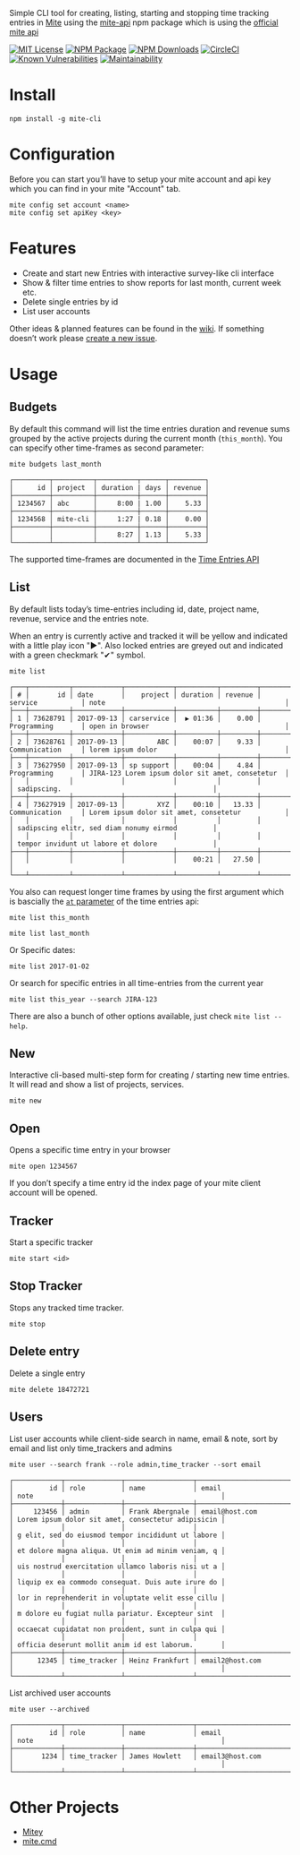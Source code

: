 Simple CLI tool for creating, listing, starting and stopping time tracking entries in [Mite](https://mite.yo.lk) using the [mite-api](https://www.npmjs.com/package/mite-api) npm package which is using the [official mite api](https://mite.yo.lk/api/index.html)

[![MIT License](https://badges.frapsoft.com/os/mit/mit.svg?v=102)](https://github.com/ellerbrock/open-source-badge/)
[![NPM Package](https://badge.fury.io/js/mite-cli.svg)](https://www.npmjs.com/package/mite-cli)
[![NPM Downloads](https://img.shields.io/npm/dt/mite-cli.svg)](https://www.npmjs.com/package/mite-cli)
[![CircleCI](https://circleci.com/gh/Ephigenia/mite-cli.svg?style=svg&circle-token=8a00e2583881798bec3a3062c4fbb531c5b7fa1a)](https://circleci.com/gh/Ephigenia/mite-cli)
[![Known Vulnerabilities](https://snyk.io/test/github/ephigenia/mite-cli/badge.svg)](https://snyk.io/test/github/ephigenia/mite-cli)
[![Maintainability](https://api.codeclimate.com/v1/badges/791e0126615bcd34a0e5/maintainability)](https://codeclimate.com/github/Ephigenia/mite-cli/maintainability)

# Install

    npm install -g mite-cli



# Configuration

Before you can start you’ll have to setup your mite account and api key which you can find in your mite "Account" tab.

    mite config set account <name>
    mite config set apiKey <key>


# Features

- Create and start new Entries with interactive survey-like cli interface
- Show & filter time entries to show reports for last month, current week etc.
- Delete single entries by id
- List user accounts

Other ideas & planned features can be found in the [wiki](./wiki). If something doesn’t work please [create a new issue](https://github.com/Ephigenia/mite-cli/issues).


# Usage

## Budgets

By default this command will list the time entries duration and revenue sums grouped by the active projects during the current month (`this_month`). You can specify other time-frames as second parameter:

    mite budgets last_month

    ┌─────────┬──────────┬──────────┬──────┬─────────┐
    │      id │ project  │ duration | days │ revenue │
    ├─────────┼──────────┼──────────┼──────┼─────────┤
    │ 1234567 │ abc      │     8:00 | 1.00 │    5.33 │
    ├─────────┼──────────┼──────────┼──────┼─────────┤
    │ 1234568 │ mite-cli │     1:27 | 0.18 │    0.00 │
    ├─────────┼──────────┼──────────┼──────┼─────────┤
    │         │          │     8:27 │ 1.13 │    5.33 │
    └─────────┴──────────┴──────────┴──────┴─────────┘

The supported time-frames are documented in the [Time Entries API](https://mite.yo.lk/en/api/time-entries.html)

## List

By default lists today’s time-entries including id, date, project name, revenue, service and the entries note.

When an entry is currently active and tracked it will be yellow and indicated with a little play icon "▶". Also locked entries are greyed out and indicated with a green checkmark "✔" symbol.

    mite list

    ┌───┬──────────┬────────────┬────────────┬──────────┬─────────┬───────────────────┬──────────────────────────────────────────────────┐
    │ # │       id │ date       │    project │ duration │ revenue │ service           │ note                                             │
    ├───┼──────────┼────────────┼────────────┼──────────┼─────────┼───────────────────┼──────────────────────────────────────────────────┤
    │ 1 │ 73628791 │ 2017-09-13 │ carservice │  ▶ 01:36 │    0.00 │ Programming       │ open in browser                                  │
    ├───┼──────────┼────────────┼────────────┼──────────┼─────────┼───────────────────┼──────────────────────────────────────────────────┤
    │ 2 │ 73628761 │ 2017-09-13 │        ABC │    00:07 │    9.33 │ Communication     │ lorem ipsum dolor                                │
    ├───┼──────────┼────────────┼────────────┼──────────┼─────────┼───────────────────┼──────────────────────────────────────────────────┤
    │ 3 │ 73627950 │ 2017-09-13 │ sp support │    00:04 │    4.84 │ Programming       │ JIRA-123 Lorem ipsum dolor sit amet, consetetur  │
    │   │          │            │            │          │         │                   │ sadipscing.                                      │
    ├───┼──────────┼────────────┼────────────┼──────────┼─────────┼───────────────────┼──────────────────────────────────────────────────┤
    │ 4 │ 73627919 │ 2017-09-13 │        XYZ │    00:10 │   13.33 │ Communication     │ Lorem ipsum dolor sit amet, consetetur           │
    │   │          │            │            │          │         │                   │ sadipscing elitr, sed diam nonumy eirmod         │
    │   │          │            │            │          │         │                   │ tempor invidunt ut labore et dolore              │
    ├───┼──────────┼────────────┼────────────┼──────────┼─────────┼───────────────────┴──────────────────────────────────────────────────┤
    │   │          │            │            │    00:21 │   27.50 │                                                                      │
    └───┴──────────┴────────────┴────────────┴──────────┴─────────┴──────────────────────────────────────────────────────────────────────┘

You also can request longer time frames by using the first argument which is bascially the [`at` parameter](https://mite.yo.lk/en/api/time-entries.html#list-all) of the time entries api:

    mite list this_month

    mite list last_month

Or Specific dates:

    mite list 2017-01-02

Or search for specific entries in all time-entries from the current year

    mite list this_year --search JIRA-123

There are also a bunch of other options available, just check `mite list --help`.

## New

Interactive cli-based multi-step form for creating / starting new time entries. It will read and show a list of projects, services.

    mite new

## Open

Opens a specific time entry in your browser

    mite open 1234567

If you don’t specify a time entry id the index page of your mite client account will be opened.

## Tracker

Start a specific tracker

    mite start <id>

## Stop Tracker

Stops any tracked time tracker.

    mite stop

## Delete entry

Delete a single entry

    mite delete 18472721

## Users

List user accounts while client-side search in name, email & note, sort by email and list only time_trackers and admins

    mite user --search frank --role admin,time_tracker --sort email

    ┌────────────┬──────────────┬─────────────────┬─────────────────────────────┬────────────────────────────────────────────────────┐
    │         id │ role         │ name            │ email                       │ note                                               │
    ├────────────┼──────────────┼─────────────────┼─────────────────────────────┼────────────────────────────────────────────────────┤
    │     123456 │ admin        │ Frank Abergnale │ email@host.com              │ Lorem ipsum dolor sit amet, consectetur adipisicin │
    │            │              │                 │                             │ g elit, sed do eiusmod tempor incididunt ut labore │
    │            │              │                 │                             │ et dolore magna aliqua. Ut enim ad minim veniam, q │
    │            │              │                 │                             │ uis nostrud exercitation ullamco laboris nisi ut a │
    │            │              │                 │                             │ liquip ex ea commodo consequat. Duis aute irure do │
    │            │              │                 │                             │ lor in reprehenderit in voluptate velit esse cillu │
    │            │              │                 │                             │ m dolore eu fugiat nulla pariatur. Excepteur sint  │
    │            │              │                 │                             │ occaecat cupidatat non proident, sunt in culpa qui │
    │            │              │                 │                             │ officia deserunt mollit anim id est laborum.       │
    ├────────────┼──────────────┼─────────────────┼─────────────────────────────┼────────────────────────────────────────────────────┤
    │      12345 │ time_tracker │ Heinz Frankfurt │ email2@host.com             │                                                    │
    └────────────┴──────────────┴─────────────────┴─────────────────────────────┴────────────────────────────────────────────────────┘

List archived user accounts

    mite user --archived

    ┌────────────┬──────────────┬─────────────────┬─────────────────────────────┬────────────────────────────────────────────────────┐
    │         id │ role         │ name            │ email                       │ note                                               │
    ├────────────┼──────────────┼─────────────────┼─────────────────────────────┼────────────────────────────────────────────────────┤
    │       1234 │ time_tracker │ James Howlett   │ email3@host.com             │                                                    │
    └────────────┴──────────────┴─────────────────┴─────────────────────────────┴────────────────────────────────────────────────────┘


# Other Projects

- [Mitey](https://github.com/lionralfs/mitey)
- [mite.cmd](https://github.com/Overbryd/mite.cmd/tree/master)
